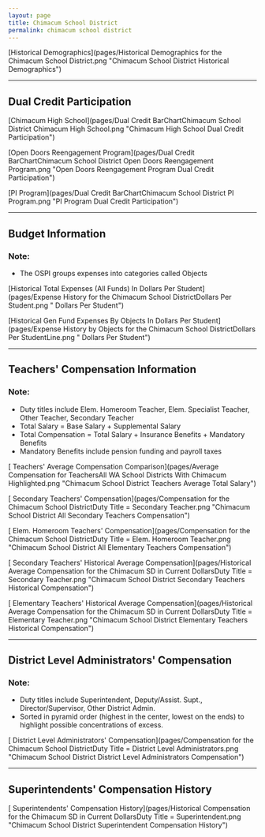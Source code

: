 ```yaml
---
layout: page
title: Chimacum School District
permalink: chimacum school district
---
```



[Historical Demographics](pages/Historical Demographics for the Chimacum School District.png "Chimacum School District Historical Demographics")

___

## Dual Credit Participation

[Chimacum High School](pages/Dual Credit BarChartChimacum School District Chimacum High School.png "Chimacum High School Dual Credit Participation")

[Open Doors Reengagement Program](pages/Dual Credit BarChartChimacum School District Open Doors Reengagement Program.png "Open Doors Reengagement Program Dual Credit Participation")

[PI Program](pages/Dual Credit BarChartChimacum School District PI Program.png "PI Program Dual Credit Participation")


___

## Budget Information
### Note:
- The OSPI groups expenses into categories called Objects

[Historical Total Expenses (All Funds) In Dollars Per Student](pages/Expense History for the Chimacum School DistrictDollars Per Student.png " Dollars Per Student")

[Historical Gen Fund Expenses By Objects In Dollars Per Student](pages/Expense History by Objects for the Chimacum School DistrictDollars Per StudentLine.png " Dollars Per Student")


___

## Teachers' Compensation Information
### Note:
- Duty titles include Elem. Homeroom Teacher, Elem. Specialist Teacher, Other Teacher, Secondary Teacher
- Total Salary = Base Salary + Supplemental Salary
- Total Compensation = Total Salary + Insurance Benefits + Mandatory Benefits
- Mandatory Benefits include pension funding and payroll taxes

[ Teachers' Average Compensation Comparison](pages/Average Compensation for TeachersAll WA School Districts With Chimacum Highlighted.png "Chimacum School District Teachers Average Total Salary")

[ Secondary Teachers' Compensation](pages/Compensation for the Chimacum School DistrictDuty Title = Secondary Teacher.png "Chimacum School District All Secondary Teachers Compensation")

[ Elem. Homeroom Teachers' Compensation](pages/Compensation for the Chimacum School DistrictDuty Title = Elem. Homeroom Teacher.png "Chimacum School District All Elementary Teachers Compensation")

[ Secondary Teachers' Historical Average Compensation](pages/Historical Average Compensation for the Chimacum SD in Current DollarsDuty Title = Secondary Teacher.png "Chimacum School District Secondary Teachers Historical Compensation")

[ Elementary Teachers' Historical Average Compensation](pages/Historical Average Compensation for the Chimacum SD in Current DollarsDuty Title = Elementary Teacher.png "Chimacum School District Elementary Teachers Historical Compensation")


___

## District Level Administrators' Compensation

### Note:
- Duty titles include Superintendent, Deputy/Assist. Supt., Director/Supervisor, Other District Admin.
- Sorted in pyramid order (highest in the center, lowest on the ends) to highlight possible concentrations of excess.

[ District Level Administrators' Compensation](pages/Compensation for the Chimacum School DistrictDuty Title = District Level Administrators.png "Chimacum School District District Level Administrators Compensation")


___

## Superintendents' Compensation History

[ Superintendents' Compensation History](pages/Historical Compensation for the Chimacum SD in Current DollarsDuty Title = Superintendent.png "Chimacum School District Superintendent Compensation History")

